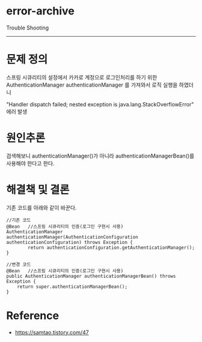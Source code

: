 # error-archive
Trouble Shooting

---

# 문제 정의

스프링 시큐리티의 설정에서 카카로 계정으로 로그인처리를 하기 위한 AuthenticationManager authenticationManager 를 가져와서 로직 실행을 하였더니

"Handler dispatch failed; nested exception is java.lang.StackOverflowError" 에러 발생

# 원인추론

검색해보니 authenticationManager()가 아니라 authenticationManagerBean()를 사용해야 한다고 한다.

# 해결책 및 결론

기존 코드를 아래와 같이 바꾼다.

```
//기존 코드
@Bean   //스프링 시큐리티의 인증(로그인 구현시 사용)
AuthenticationManager authenticationManager(AuthenticationConfiguration authenticationConfiguration) throws Exception {
        return authenticationConfiguration.getAuthenticationManager();
}

//변경 코드
@Bean   //스프링 시큐리티의 인증(로그인 구현시 사용)
public AuthenticationManager authenticationManagerBean() throws Exception {
    return super.authenticationManagerBean();
}
```

# Reference

- <https://samtao.tistory.com/47>

